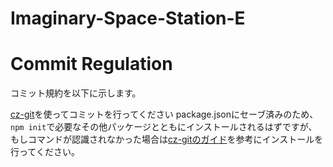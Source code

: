 # Imaginary-Space-Station-E

# Commit Regulation
コミット規約を以下に示します。

[cz-git](https://github.com/Zhengqbbb/cz-git?tab=readme-ov-file)を使ってコミットを行ってください
package.jsonにセーブ済みのため、`npm init`で必要なその他パッケージとともにインストールされるはずですが、もしコマンドが認識されなかった場合は[cz-gitのガイド](https://cz-git.qbb.sh/guide/)を参考にインストールを行ってください。